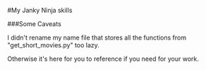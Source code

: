 #My Janky Ninja skills

###Some Caveats

I didn't rename my name file that stores all the functions from "get_short_movies.py"  too lazy.

Otherwise it's here for you to reference if you need for your work. 


